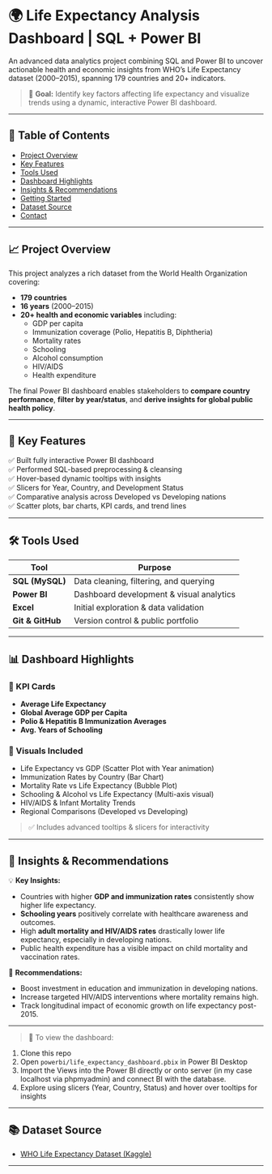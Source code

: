 ﻿# 🌍 Life Expectancy Analysis Dashboard | SQL + Power BI

An advanced data analytics project combining SQL and Power BI to uncover actionable health and economic insights from WHO’s Life Expectancy dataset (2000–2015), spanning 179 countries and 20+ indicators.

> 🎯 **Goal:** Identify key factors affecting life expectancy and visualize trends using a dynamic, interactive Power BI dashboard.

---

## 📌 Table of Contents

- [Project Overview](#project-overview)
- [Key Features](#key-features)
- [Tools Used](#tools-used)
- [Dashboard Highlights](#dashboard-highlights)
- [Insights & Recommendations](#insights--recommendations)
- [Getting Started](#getting-started)
- [Dataset Source](#dataset-source)
- [Contact](#contact)

---

## 📈 Project Overview

This project analyzes a rich dataset from the World Health Organization covering:

- **179 countries**
- **16 years** (2000–2015)
- **20+ health and economic variables** including:
  - GDP per capita
  - Immunization coverage (Polio, Hepatitis B, Diphtheria)
  - Mortality rates
  - Schooling
  - Alcohol consumption
  - HIV/AIDS
  - Health expenditure

The final Power BI dashboard enables stakeholders to **compare country performance**, **filter by year/status**, and **derive insights for global public health policy**.

---

## 🚀 Key Features

✅ Built fully interactive Power BI dashboard  
✅ Performed SQL-based preprocessing & cleansing  
✅ Hover-based dynamic tooltips with insights  
✅ Slicers for Year, Country, and Development Status  
✅ Comparative analysis across Developed vs Developing nations  
✅ Scatter plots, bar charts, KPI cards, and trend lines  

---

## 🛠 Tools Used

| Tool         | Purpose                        |
|--------------|--------------------------------|
| **SQL (MySQL)**     | Data cleaning, filtering, and querying |
| **Power BI**        | Dashboard development & visual analytics |
| **Excel**           | Initial exploration & data validation |
| **Git & GitHub**    | Version control & public portfolio |

---

## 📊 Dashboard Highlights

### 🔹 KPI Cards
- **Average Life Expectancy**
- **Global Average GDP per Capita**
- **Polio & Hepatitis B Immunization Averages**
- **Avg. Years of Schooling**

### 🔹 Visuals Included
- Life Expectancy vs GDP (Scatter Plot with Year animation)
- Immunization Rates by Country (Bar Chart)
- Mortality Rate vs Life Expectancy (Bubble Plot)
- Schooling & Alcohol vs Life Expectancy (Multi-axis visual)
- HIV/AIDS & Infant Mortality Trends
- Regional Comparisons (Developed vs Developing)

> ✅ Includes advanced tooltips & slicers for interactivity

---

## 📌 Insights & Recommendations

💡 **Key Insights:**
- Countries with higher **GDP and immunization rates** consistently show higher life expectancy.
- **Schooling years** positively correlate with healthcare awareness and outcomes.
- High **adult mortality and HIV/AIDS rates** drastically lower life expectancy, especially in developing nations.
- Public health expenditure has a visible impact on child mortality and vaccination rates.

📢 **Recommendations:**
- Boost investment in education and immunization in developing nations.
- Increase targeted HIV/AIDS interventions where mortality remains high.
- Track longitudinal impact of economic growth on life expectancy post-2015.

---

> 🔹 To view the dashboard:

1. Clone this repo  
2. Open `powerbi/life_expectancy_dashboard.pbix` in Power BI Desktop 
3. Import the Views into the Power BI directly or onto server (in my case localhost via phpmyadmin) and connect BI with the database.
3. Explore using slicers (Year, Country, Status) and hover over tooltips for insights  

---

## 📚 Dataset Source

- [WHO Life Expectancy Dataset (Kaggle)](https://www.kaggle.com/datasets/kumarajarshi/life-expectancy-who)

---
